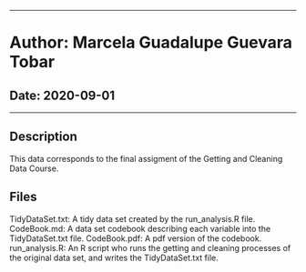 *********************************************************************************
# Author: Marcela Guadalupe Guevara Tobar
## Date: 2020-09-01
*********************************************************************************
## Description

This data corresponds to the final assigment of the Getting and Cleaning Data Course.

## Files

<k>TidyDataSet.txt:</k> A tidy data set created by the run_analysis.R file.
<k>CodeBook.md:</k> A data set codebook describing each variable into the TidyDataSet.txt file.
<k>CodeBook.pdf:</k> A pdf version of the codebook.
<k>run_analysis.R:</k> An R script who runs the getting and cleaning processes of the original data set, and writes the TidyDataSet.txt file. 

